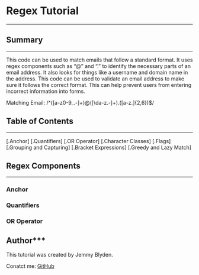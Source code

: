 # Regex Tutorial 
***

## Summary
***
This code can be used to match emails that follow a standard format. It uses regex components such as “@” and “.” to identify the necessary parts of an email address. It also looks for things like a username and domain name in the address. This code can be used to validate an email address to make sure it follows the correct format. This can help prevent users from entering incorrect information into forms.

Matching Email:
/^([a-z0-9_\.-]+)@([\da-z\.-]+)\.([a-z\.]{2,6})$/

## Table of Contents
***
[.Anchor]
[.Quantifiers]
[.OR Operator]
[.Character Classes]
[.Flags]
[.Grouping and Capturing]
[.Bracket Expressions]
[.Greedy and Lazy Match]

## Regex Components
***

### Anchor

### Quantifiers

### OR Operator


## Author***
This tutorial was created by Jemmy Blyden.

Conatct me:
[GitHub](http://LatinLadygithub.com)
